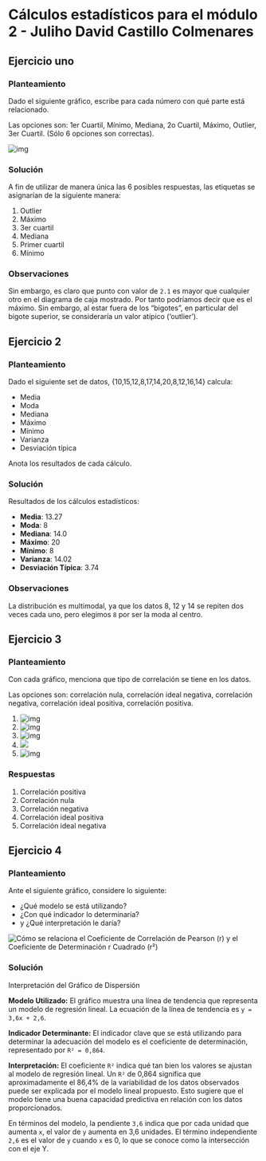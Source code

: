 # Cálculos estadísticos para el módulo 2 - Juliho David Castillo Colmenares

## Ejercicio uno

### Planteamiento

Dado el siguiente gráfico, escribe para cada número con qué parte está relacionado.

Las opciones son: 1er Cuartil, Mínimo, Mediana, 2o Cuartil, Máximo, Outlier, 3er Cuartil. (Sólo 6 opciones son correctas).

![img](https://static.lms.ebac.mx/embeds/a7a0fb88-8eca-420b-bd1a-7c8ef775d9fc/original.png)

### Solución

A fin de utilizar de manera única las 6 posibles respuestas, las etiquetas se asignarían de la siguiente manera:

1.   Outlier
2.   Máximo
3.   3er cuartil
4.   Mediana
5.   Primer cuartil
6.   Mínimo

### Observaciones

Sin embargo, es claro que punto con valor de `2.1` es mayor que cualquier otro en el diagrama de caja mostrado. Por tanto podríamos decir que es el máximo. Sin embargo, al estar fuera de los “bigotes”, en particular del bigote superior, se consideraría un valor atípico (‘outlier’). 
## Ejercicio 2

### Planteamiento

Dado el siguiente set de datos, {10,15,12,8,17,14,20,8,12,16,14} calcula:

-   Media
-   Moda
-   Mediana
-   Máximo
-   Mínimo
-   Varianza
-   Desviación típica

Anota los resultados de cada cálculo.

### Solución

Resultados de los cálculos estadísticos:

-   **Media**: 13.27
-   **Moda**: 8 
-   **Mediana**: 14.0
-   **Máximo**: 20
-   **Mínimo**: 8
-   **Varianza**: 14.02
-   **Desviación Típica**: 3.74

### Observaciones

La distribución es multimodal, ya que los datos 8, 12 y 14 se repiten dos veces cada uno, pero elegimos `8` por ser la moda al centro.

## Ejercicio 3

### Planteamiento

Con cada gráfico, menciona que tipo de correlación se tiene en los datos.

Las opciones son: correlación nula, correlación ideal negativa, correlación negativa, correlación ideal positiva, correlación positiva.

1.   ![img](./assets/original-1702922514212-4.png)
2.   ![img](./assets/original-1702922521436-7.png)
3.   ![img](./assets/original-1702922533045-10.png)
4.   ![](./assets/original-1702922543620-13.png)
5.   ![img](./assets/original.png)

### Respuestas

1.   Correlación positiva
2.   Correlación nula
3.   Correlación negativa
4.   Correlación ideal positiva 
5.   Correlación ideal negativa

## Ejercicio 4

### Planteamiento

Ante el siguiente gráfico, considere lo siguiente: 

-   ¿Qué modelo se está utilizando? 
-   ¿Con qué indicador lo determinaría? 
-   y ¿Qué interpretación le daría?

![Cómo se relaciona el Coeficiente de Correlación de Pearson (r) y el  Coeficiente de Determinación r Cuadrado (r²)](./assets/original.jpeg)

### Solución

Interpretación del Gráfico de Dispersión

**Modelo Utilizado:**
El gráfico muestra una línea de tendencia que representa un modelo de regresión lineal. La ecuación de la línea de tendencia es `y = 3,6x + 2,6`.

**Indicador Determinante:**
El indicador clave que se está utilizando para determinar la adecuación del modelo es el coeficiente de determinación, representado por `R² = 0,864`.

**Interpretación:**
El coeficiente `R²` indica qué tan bien los valores se ajustan al modelo de regresión lineal. Un `R²` de 0,864 significa que aproximadamente el 86,4% de la variabilidad de los datos observados puede ser explicada por el modelo lineal propuesto. Esto sugiere que el modelo tiene una buena capacidad predictiva en relación con los datos proporcionados.

En términos del modelo, la pendiente `3,6` indica que por cada unidad que aumenta `x`, el valor de `y` aumenta en 3,6 unidades. El término independiente `2,6` es el valor de `y` cuando `x` es 0, lo que se conoce como la intersección con el eje Y.
